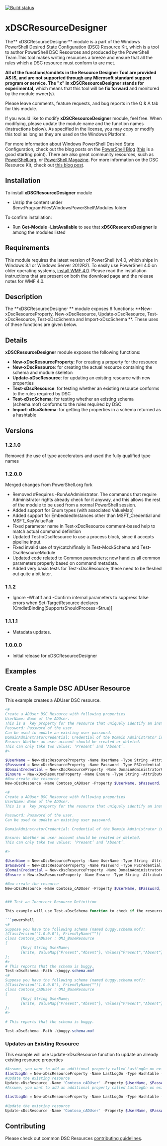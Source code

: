 [![Build status](https://ci.appveyor.com/api/projects/status/a98sv7wqd9trdc41/branch/master?svg=true)](https://ci.appveyor.com/project/PowerShell/xdscresourcedesigner/branch/master)

# xDSCResourceDesigner

The** xDSCResourceDesigner** module is a part of the Windows PowerShell Desired State Configuration (DSC) Resource Kit, which is a tool to author PowerShell DSC Resources and produced by the PowerShell Team.This tool makes writing resources a breeze and ensure that all the rules which a DSC resource must conform to are met.

**All of the functions/cmdlets in the Resource Designer Tool are provided AS IS, and are not supported through any Microsoft standard support program or service.
The "x" in xDSCResourceDesigner stands for experimental**, which means that this tool will be **fix forward** and monitored by the module owner(s).

Please leave comments, feature requests, and bug reports in the Q &amp; A tab for this module.

If you would like to modify **xDSCResourceDesigner** module, feel free.
When modifying, please update the module name and the function names (instructions below).
As specified in the license, you may copy or modify this tool as long as they are used on the Windows Platform.

For more information about Windows PowerShell Desired State Configuration, check out the blog posts on the [PowerShell Blog](http://blogs.msdn.com/b/powershell/) ([this](http://blogs.msdn.com/b/powershell/archive/2013/11/01/configuration-in-a-devops-world-windows-powershell-desired-state-configuration.aspx) is a good starting point).
There are also great community resources, such as [PowerShell.org](http://powershell.org/wp/tag/dsc/), or [PowerShell Magazine](http://www.powershellmagazine.com/tag/dsc/).
For more information on the DSC Resource Kit, check out [this blog post](http://go.microsoft.com/fwlink/?LinkID=389546).
 

## Installation

To install **xDSCResourceDesigner** module

*   Unzip the content under $env:ProgramFiles\WindowsPowerShell\Modules folder

To confirm installation:  

*   Run **Get-Module -ListAvailable** to see that **xDSCResourceDesigner** is among the modules listed  

## Requirements

This module requires the latest version of PowerShell (v4.0, which ships in Windows 8.1 or Windows Server 2012R2).
To easily use PowerShell 4.0 on older operating systems, [install WMF 4.0](http://www.microsoft.com/en-us/download/details.aspx?id=40855).
Please read the installation instructions that are present on both the download page and the release notes for WMF 4.0.

## Description

The **xDSCResourceDesigner ** module exposes 6 functions: **New-xDscResourceProperty, New-xDscResource, Update-xDscResource, Test-xDscResource, Test-xDscSchema and Import-xDscSchema **.
These uses of these functions are given below.

## Details

**xDSCResourceDesigner** module exposes the following functions:

*   **New-xDscResourceProperty**: For creating a property for the resource 
*   **New-xDscResource**: for creating the actual resource containing the schema and module skeleton 
*   **Update-xDscResource**: for updating an existing resource with new properties 
*   **Test-xDscResource**: for testing whether an existing resource conforms to the rules required by DSC 
*   **Test-xDscSchema**: for testing whether an existing schema (schema.mof) conforms to the rules required by DSC 
*   **Import-xDscSchema**: for getting the properties in a schema returned as a hashtable 

## Versions

### 1.2.1.0
Removed the use of type accelerators and used the fully qualified type names

### 1.2.0.0

Merged changes from PowerShell.org fork
    
* Removed #Requires -RunAsAdministrator. 
The commands that require Administrator rights already check for it anyway, and this allows the rest of the module to be used from a normal PowerShell session.
* Added support for Enum types (with associated ValueMap)
* Added support for EmbeddedInstances other than MSFT_Credential and MSFT_KeyValuePair
* Fixed parameter name in Test-xDscResource comment-based help to match actual command definition
* Updated Test-xDscResource to use a process block, since it accepts pipeline input.
* Fixed invalid use of try/catch/finally in Test-MockSchema and Test-DscResourceModule
* Updated code related to Common parameters; now handles all common parameters properly based on command metadata.
* Added very basic tests for Test-xDscResource; these need to be fleshed out quite a bit later.

### 1.1.2

*   Ignore -WhatIf and -Confirm internal parameters to suppress false errors when Set-TargetResource declares [CmdletBinding(SupportsShouldProcess=$true)] 

### 1.1.1.1

*   Metadata updates.

### 1.0.0.0

*   Initial release for xDSCResourceDesigner 

## Examples

## Create a Sample DSC ADUser Resource
This example creates a ADUser DSC resource.

```powershell
<#
Create a ADUser DSC Resource with following properties
UserName: Name of the ADUser.
This is a  key property for the resource that uniquely identify an instance.
Password: Password of the user.
Can be used to update an existing user password.
DomainAdminstratorCredential: Credential of the Domain Administrator in which user account will be created.
Ensure: Whether an user account should be created or deleted.
This can only take two values: ‘Present’ and ‘Absent’.
#>

$UserName = New-xDscResourceProperty -Name UserName -Type String -Attribute Key
$Password = New-xDscResourceProperty -Name Password -Type PSCredential -Attribute Write 
$DomainCredential = New-xDscResourceProperty -Name DomainAdministratorCredential -Type PSCredential -Attribute Write 
$Ensure = New-xDscResourceProperty -Name Ensure -Type String -Attribute Write -ValidateSet "Present", "Absent" 
#Now create the resource
New-xDscResource -Name Contoso_cADUser -Property $UserName, $Password, $DomainCredential, $Ensure  -Path 'C:\Program Files\WindowsPowerShell\Modules\xActiveDirectory'  

<# 
Create a ADUser DSC Resource with following properties 
UserName: Name of the ADUser.
This is a  key property for the resource that uniquely identify an instance.

Password: Password of the user.
Can be used to update an existing user password.

DomainAdminstratorCredential: Credential of the Domain Administrator in which user account will be created.

Ensure: Whether an user account should be created or deleted.
This can only take two values: ‘Present’ and ‘Absent’.

#> 
 
$UserName = New-xDscResourceProperty -Name UserName -Type String -Attribute Key 
$Password = New-xDscResourceProperty -Name Password -Type PSCredential -Attribute Write  
$DomainCredential = New-xDscResourceProperty -Name DomainAdministratorCredential -Type PSCredential -Attribute Write  
$Ensure = New-xDscResourceProperty -Name Ensure -Type String -Attribute Write -ValidateSet "Present", "Absent"  
 
#Now create the resource 
New-xDscResource -Name Contoso_cADUser -Property $UserName, $Password, $DomainCredential, $Ensure  -Path 'C:\Program Files\WindowsPowerShell\Modules\xActiveDirectory'   


### Test an Incorrect Resource Definition

This example will use Test-xDscSchema function to check if the resource definition is correct or not

```powershell
<#
Suppose you have the following schema (named buggy.schema.mof):
[ClassVersion("1.0.0.0"), FriendlyName("")]
class Contoso_cADUser : OMI_BaseResource
{
       [Key] String UserName;
       [Write, ValueMap{"Present","Absent"}, Values{"Present","Absent"}] String Ensure;
};
#>
# This reports that the schema is buggy.
Test-xDscSchema -Path .\buggy.schema.mof
<# 
Suppose you have the following schema (named buggy.schema.mof): 
[ClassVersion("1.0.0.0"), FriendlyName("")] 
class Contoso_cADUser : OMI_BaseResource 
{ 
       [Key] String UserName; 
       [Write, ValueMap{"Present","Absent"}, Values{"Present","Absent"}] String Ensure; 
}; 
#> 
 
# This reports that the schema is buggy.

Test-xDscSchema -Path .\buggy.schema.mof
```


### Updates an Existing Resource
This example will use Update-xDscResource function to update an already existing resource properties

```powershell
#Assume, you want to add an additional property called LastLogOn on existing Constoso_cADUser resource
$lastLogOn = New-xDscResourceProperty -Name LastLogOn -Type Hashtable -Attribute Read -Description "Returns the user last log on time" 
#Update the existing resource
Update-xDscResource -Name 'Contoso_cADUser' -Property $UserName, $Password, $DomainCredential, $Ensure, $lastLogOn -Force
#Assume, you want to add an additional property called LastLogOn on existing Constoso_cADUser resource 
 
$lastLogOn = New-xDscResourceProperty -Name LastLogOn -Type Hashtable -Attribute Read -Description "Returns the user last log on time"  
 
#Update the existing resource 
Update-xDscResource -Name 'Contoso_cADUser' -Property $UserName, $Password, $DomainCredential, $Ensure, $lastLogOn -Force
```
 

## Contributing
Please check out common DSC Resources [contributing guidelines](https://github.com/PowerShell/DscResource.Kit/blob/master/CONTRIBUTING.md).
